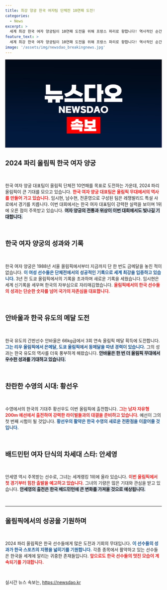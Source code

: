 ```yaml
---
title: 최강 양궁 한국 여자팀 단체전 10연패 도전!
categories:
  - News
excerpt: >
  세계 최강 한국 여자 양궁팀이 10연패 도전을 위해 프랑스 파리로 향합니다! 역사적인 순간을 앞둔 선수들의 성과와 경쟁 소식, 올림픽 메달을 향한 여정을 놓치지 마세요!
feature_text: >
  세계 최강 한국 여자 양궁팀이 10연패 도전을 위해 프랑스 파리로 향합니다! 역사적인 순간을 앞둔 선수들의 성과와 경쟁 소식, 올림픽 메달을 향한 여정을 놓치지 마세요!
image: '/assets/img/newsdao_breakingnews.jpg'
---
```


<p><img src="/assets/img/newsdao_breakingnews.jpg" alt="ranknews 속보" /></p>

<h2 data-ke-size="size26">2024 파리 올림픽 한국 여자 양궁</h2>

<p data-ke-size="size16">&nbsp;</p>

<p>한국 여자 양궁 대표팀이 올림픽 단체전 10연패를 목표로 도전하는 가운데, 2024 파리 올림픽이 큰 기대를 모으고 있습니다. <b><span style="color: #ee2323;">한국 여자 양궁 대표팀은 올림픽 무대에서의 역사를 만들어 가고 있습니다.</span></b> 임시현, 남수현, 전훈영으로 구성된 팀은 레쟁발리드 특설 사로에서 경기를 치릅니다. 이번 대회에서는 한국 여자 대표팀이 강력한 실력을 보이며 1위에 오른 점이 주목받고 있습니다. <b><span style="background-color: #21538527;">여자 양궁의 전통과 위상이 이번 대회에서도 빛나길 기대합니다.</span></b> </p>

<p data-ke-size="size16">&nbsp;</p>

<h2 data-ke-size="size26">한국 여자 양궁의 성과와 기록</h2>

<p data-ke-size="size16">&nbsp;</p>

<p>한국 여자 양궁은 1988년 서울 올림픽에서부터 지금까지 단 한 번도 금메달을 놓친 적이 없습니다. <b><span style="color: #1a5490;">이 여성 선수들은 단체전에서의 성공적인 기록으로 세계 최강을 입증하고 있습니다.</span></b> 3년 전 도쿄 올림픽에서의 기록을 초과하며 새로운 기록을 세웠습니다. 임시현은 세계 신기록을 세우며 한국의 자부심으로 자리매김했습니다. <b><span style="color: #ee2323;">올림픽에서의 한국 선수들의 성과는 단순한 숫자를 넘어 국가의 자존심을 대표합니다.</span></b></p>

<p data-ke-size="size16">&nbsp;</p>

<h2 data-ke-size="size26">안바울과 한국 유도의 메달 도전</h2>

<p data-ke-size="size16">&nbsp;</p>

<p>한국 유도의 간판선수 안바울은 66kg급에서 3회 연속 올림픽 메달 획득에 도전합니다. <b><span style="color: #1a5490;">그는 리우 올림픽에서 은메달, 도쿄 올림픽에서 동메달을 따낸 경력이 있습니다.</span></b> 그의 성과는 한국 유도의 역사를 더욱 풍부하게 해왔습니다. <b><span style="background-color: #21538527;">안바울은 한 번 더 올림픽 무대에서 우수한 성과를 기대하고 있습니다.</span></b> </p>

<p data-ke-size="size16">&nbsp;</p>

<h2 data-ke-size="size26">찬란한 수영의 시대: 황선우</h2>

<p data-ke-size="size16">&nbsp;</p>

<p>수영에서의 한국의 기대주 황선우도 이번 올림픽에 출전합니다. <b><span style="color: #ee2323;">그는 남자 자유형 200m 예선에서 출전하여 강력한 라이벌들과의 대결을 준비하고 있습니다.</span></b> 예선이 그의 첫 번째 시험이 될 것입니다. <b><span style="color: #1a5490;">황선우의 활약은 한국 수영의 새로운 전환점을 이끌어줄 것입니다.</span></b> </p>

<p data-ke-size="size16">&nbsp;</p>

<h2 data-ke-size="size26">배드민턴 여자 단식의 차세대 스타: 안세영</h2>

<p data-ke-size="size16">&nbsp;</p>

<p>안세영 역시 주목받는 선수로, 그녀는 세계랭킹 1위에 올라 있습니다. <b><span style="color: #ee2323;">이번 올림픽에서 첫 경기부터 힘찬 출발을 예고하고 있습니다.</span></b> 그녀의 기량은 많은 기대와 관심을 받고 있습니다. <b><span style="background-color: #21538527;">안세영의 출전은 한국 배드민턴에 큰 변화를 가져올 것으로 예상됩니다.</span></b> </p>

<p data-ke-size="size16">&nbsp;</p>

<hr>

<h2 data-ke-size="size26">올림픽에서의 성공을 기원하며</h2>

<p data-ke-size="size16">&nbsp;</p>

<p>2024 파리 올림픽은 한국 선수들에게 많은 도전과 기회의 무대입니다. <b><span style="color: #1a5490;">이 선수들의 성과가 한국 스포츠의 지평을 넓히기를 기원합니다.</span></b> 각종 종목에서 활약하고 있는 선수들은 한국을 세계에 알리는 귀중한 존재들입니다. <b><span style="color: #ee2323;">앞으로도 한국 선수들의 멋진 모습이 계속되기를 기대합니다.</span></b> </p>

<p data-ke-size="size16">&nbsp;</p>
실시간 뉴스 속보는, <a href="https://newsdao.kr" rel="dofollow">https://newsdao.kr</a>


